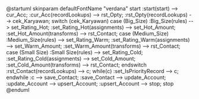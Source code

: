 @startuml
skinparam defaultFontName "verdana"
start
:start(start) --> cur_Acc;
:cur_Acc(recordLookups) --> rst_Opty;
:rst_Opty(recordLookups) --> cek_Karyawan;
switch (cek_Karyawan)
    case (Big_Size)
        :Big_Size(rules) --> set_Rating_Hot;
        :set_Rating_Hot(assignments) --> set_Hot_Amount;
        :set_Hot_Amount(transforms) --> rst_Contact;
    case (Medium_Size)
        :Medium_Size(rules) --> set_Rating_Warm;
        :set_Rating_Warm(assignments) --> set_Warm_Amount;
        :set_Warm_Amount(transforms) --> rst_Contact;
    case (Small Size)
        :Small Size(rules) --> set_Rating_Cold;
        :set_Rating_Cold(assignments) --> set_Cold_Amount;
        :set_Cold_Amount(transforms) --> rst_Contact;
endswitch
:rst_Contact(recordLookups) --> c;
while(c)
    :set_IsPriorityRecord --> c;
endwhile
:c --> save_Contact;
:save_Contact --> update_Account;
:update_Account --> upsert_Account;
:upsert_Account --> stop;
stop
@enduml